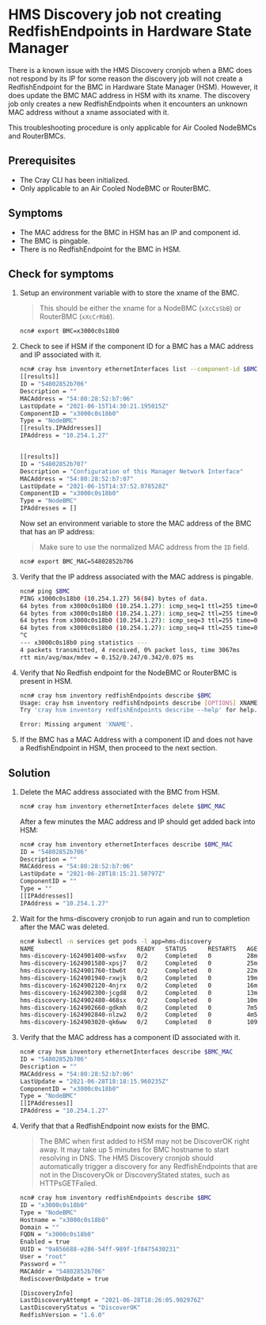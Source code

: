 # HMS Discovery job not creating RedfishEndpoints in Hardware State Manager

There is a known issue with the HMS Discovery cronjob when a BMC does not respond by its IP for some reason the discovery job will not create a RedfishEndpoint for the BMC in Hardware State Manager (HSM). However, it does update the BMC MAC address in HSM with its xname. The discovery job only creates a new RedfishEndpoints when it encounters an unknown MAC address without a xname associated with it.

This troubleshooting procedure is only applicable for Air Cooled NodeBMCs and RouterBMCs.

## Prerequisites
- The Cray CLI has been initialized.
- Only applicable to an Air Cooled NodeBMC or RouterBMC.

## Symptoms
- The MAC address for the BMC in HSM has an IP and component id.
- The BMC is pingable.
- There is no RedfishEndpoint for the BMC in HSM.

## Check for symptoms
1. Setup an environment variable with to store the xname of the BMC.
    > This should be either the xname for a NodeBMC (`xXcCsSbB`) or RouterBMC (`xXcCrRbB`).
    ```bash
    ncn# export BMC=x3000c0s18b0
    ```

2. Check to see if HSM if the component ID for a BMC has a MAC address and IP associated with it.
    ```bash
    ncn# cray hsm inventory ethernetInterfaces list --component-id $BMC
    [[results]]
    ID = "54802852b706"
    Description = ""
    MACAddress = "54:80:28:52:b7:06"
    LastUpdate = "2021-06-15T14:30:21.195015Z"
    ComponentID = "x3000c0s18b0"
    Type = "NodeBMC"
    [[results.IPAddresses]]
    IPAddress = "10.254.1.27"


    [[results]]
    ID = "54802852b707"
    Description = "Configuration of this Manager Network Interface"
    MACAddress = "54:80:28:52:b7:07"
    LastUpdate = "2021-06-15T14:37:52.078528Z"
    ComponentID = "x3000c0s18b0"
    Type = "NodeBMC"
    IPAddresses = []
    ```

    Now set an environment variable to store the MAC address of the BMC that has an IP address:
    > Make sure to use the normalized MAC address from the `ID` field.
    ```bash
    ncn# export BMC_MAC=54802852b706
    ```

3. Verify that the IP address associated with the MAC address is pingable.
    ```bash
    ncn# ping $BMC
    PING x3000c0s18b0 (10.254.1.27) 56(84) bytes of data.
    64 bytes from x3000c0s18b0 (10.254.1.27): icmp_seq=1 ttl=255 time=0.342 ms
    64 bytes from x3000c0s18b0 (10.254.1.27): icmp_seq=2 ttl=255 time=0.152 ms
    64 bytes from x3000c0s18b0 (10.254.1.27): icmp_seq=3 ttl=255 time=0.205 ms
    64 bytes from x3000c0s18b0 (10.254.1.27): icmp_seq=4 ttl=255 time=0.291 ms
    ^C
    --- x3000c0s18b0 ping statistics ---
    4 packets transmitted, 4 received, 0% packet loss, time 3067ms
    rtt min/avg/max/mdev = 0.152/0.247/0.342/0.075 ms
    ```

4. Verify that No Redfish endpoint for the NodeBMC or RouterBMC is present in HSM.
    ```bash
    ncn# cray hsm inventory redfishEndpoints describe $BMC
    Usage: cray hsm inventory redfishEndpoints describe [OPTIONS] XNAME
    Try 'cray hsm inventory redfishEndpoints describe --help' for help.

    Error: Missing argument 'XNAME'.
    ```

5. If the BMC has a MAC Address with a component ID and does not have a RedfishEndpoint in HSM, then proceed to the next section. 

## Solution
1. Delete the MAC address associated with the BMC from HSM.
    ```bash
    ncn# cray hsm inventory ethernetInterfaces delete $BMC_MAC
    ```

    After a few minutes the MAC address and IP should get added back into HSM:
    ```bash
    ncn# cray hsm inventory ethernetInterfaces describe $BMC_MAC
    ID = "54802852b706"
    Description = ""
    MACAddress = "54:80:28:52:b7:06"
    LastUpdate = "2021-06-28T18:15:21.50797Z"
    ComponentID = ""
    Type = ""
    [[IPAddresses]]
    IPAddress = "10.254.1.27"
    ```

2. Wait for the hms-discovery cronjob to run again and run to completion after the MAC was deleted. 
    ```bash
    ncn# kubectl -n services get pods -l app=hms-discovery
    NAME                             READY   STATUS      RESTARTS   AGE
    hms-discovery-1624901400-wsfxv   0/2     Completed   0          28m
    hms-discovery-1624901580-xpsj7   0/2     Completed   0          25m
    hms-discovery-1624901760-tbw6t   0/2     Completed   0          22m
    hms-discovery-1624901940-rxwjk   0/2     Completed   0          19m
    hms-discovery-1624902120-4njrx   0/2     Completed   0          16m
    hms-discovery-1624902300-jcgd8   0/2     Completed   0          13m
    hms-discovery-1624902480-468sx   0/2     Completed   0          10m
    hms-discovery-1624902660-gdkmh   0/2     Completed   0          7m52s
    hms-discovery-1624902840-nlzw2   0/2     Completed   0          4m50s
    hms-discovery-1624903020-qk6ww   0/2     Completed   0          109s
    ```

3. Verify that the MAC address has a component ID associated with it.
    ```bash
    ncn# cray hsm inventory ethernetInterfaces describe $BMC_MAC
    ID = "54802852b706"
    Description = ""
    MACAddress = "54:80:28:52:b7:06"
    LastUpdate = "2021-06-28T18:18:15.960235Z"
    ComponentID = "x3000c0s18b0"
    Type = "NodeBMC"
    [[IPAddresses]]
    IPAddress = "10.254.1.27"
    ```

4. Verify that that a RedfishEndpoint now exists for the BMC.
    > The BMC when first added to HSM may not be DiscoverOK right away. It may take up 5 minutes for BMC hostname to start resolving in DNS. The HMS Discovery cronjob should automatically trigger a discovery for any RedfishEndpoints that are not in the DiscoveryOk or DiscoveryStated states, such as HTTPsGETFailed.
    ```bash
    ncn# cray hsm inventory redfishEndpoints describe $BMC
    ID = "x3000c0s18b0"
    Type = "NodeBMC"
    Hostname = "x3000c0s18b0"
    Domain = ""
    FQDN = "x3000c0s18b0"
    Enabled = true
    UUID = "9a856688-e286-54ff-989f-1f8475430231"
    User = "root"
    Password = ""
    MACAddr = "54802852b706"
    RediscoverOnUpdate = true

    [DiscoveryInfo]
    LastDiscoveryAttempt = "2021-06-28T18:26:05.902976Z"
    LastDiscoveryStatus = "DiscoverOK"
    RedfishVersion = "1.6.0"
    ```

